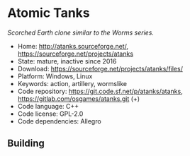 # Atomic Tanks

_Scorched Earth clone similar to the Worms series._

- Home: http://atanks.sourceforge.net/, https://sourceforge.net/projects/atanks
- State: mature, inactive since 2016 
- Download: https://sourceforge.net/projects/atanks/files/
- Platform: Windows, Linux
- Keywords: action, artillery, wormslike
- Code repository: https://git.code.sf.net/p/atanks/atanks, https://gitlab.com/osgames/atanks.git (+)
- Code language: C++
- Code license: GPL-2.0
- Code dependencies: Allegro

## Building


